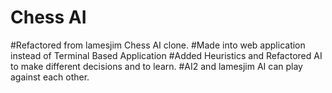 # Chess AI

#Refactored from lamesjim Chess AI clone.
#Made into web application instead of Terminal Based Application
#Added Heuristics and Refactored AI to make different decisions and to learn.
#AI2 and lamesjim AI can play against each other.
